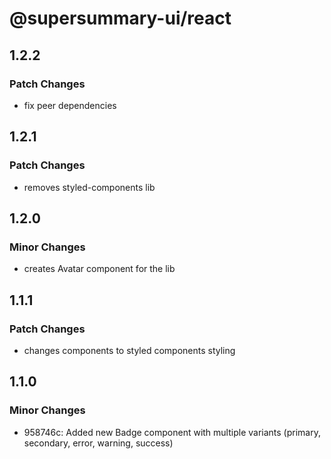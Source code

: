 # @supersummary-ui/react

## 1.2.2

### Patch Changes

- fix peer dependencies

## 1.2.1

### Patch Changes

- removes styled-components lib

## 1.2.0

### Minor Changes

- creates Avatar component for the lib

## 1.1.1

### Patch Changes

- changes components to styled components styling

## 1.1.0

### Minor Changes

- 958746c: Added new Badge component with multiple variants (primary, secondary, error, warning, success)
